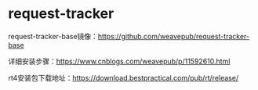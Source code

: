 # request-tracker
request-tracker-base镜像：https://github.com/weavepub/request-tracker-base

详细安装步骤：https://www.cnblogs.com/weavepub/p/11592610.html

rt4安装包下载地址：https://download.bestpractical.com/pub/rt/release/
